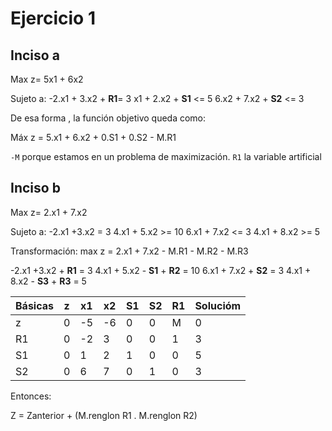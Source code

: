 # Ejercicio 1
## Inciso a
Max z= 5x1 + 6x2

Sujeto a:
-2.x1 + 3.x2 + **R1**= 3
x1 + 2.x2  + **S1** <= 5
6.x2 + 7.x2 + **S2** <= 3

De esa forma , la función objetivo queda como:

Máx z = 5.x1 + 6.x2 + 0.S1 + 0.S2 - M.R1

`-M` porque estamos en un problema de maximización.
`R1` la variable artificial


## Inciso b
Max z= 2.x1 + 7.x2 

Sujeto a:
-2.x1 +3.x2 = 3
4.x1 + 5.x2 >= 10
6.x1 + 7.x2 <= 3
4.x1 + 8.x2 >= 5


Transformación:
max z = 2.x1 + 7.x2 - M.R1 - M.R2 - M.R3

-2.x1 +3.x2 + **R1** = 3
4.x1 + 5.x2 - **S1** + **R2** = 10
6.x1 + 7.x2  + **S2** = 3
4.x1 + 8.x2 - **S3** + **R3** = 5

Básicas | z | x1 | x2 | S1 | S2 | R1 | Solucióm
	  - | - | - | - | - | - | - | -
    z| 0  | -5 | -6 | 0 | 0 | M | 0
    R1| 0  | -2 | 3 | 0 | 0 | 1 | 3
    S1| 0  | 1 | 2 | 1 | 0 | 0 | 5
S2 | 0 | 6 | 7 | 0 | 1 | 0 | 3

Entonces:

Z = Zanterior + (M.renglon R1 . M.renglon R2)
